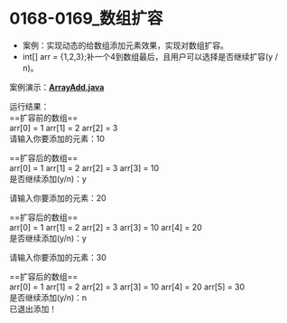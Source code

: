# 0168-0169_数组扩容

- 案例：实现动态的给数组添加元素效果，实现对数组扩容。
- int[] arr = {1,2,3};补一个4到数组最后，且用户可以选择是否继续扩容(y / n)。

案例演示：**[ArrayAdd.java](https://github.com/dnx00/Notes_on_the_Course_of_Han_Shunping_Gradually_Learning_Java/blob/main/Chapter06_%E6%95%B0%E7%BB%84%E3%80%81%E6%8E%92%E5%BA%8F%E5%92%8C%E6%9F%A5%E6%89%BE/0168-0169_%E6%95%B0%E7%BB%84%E6%89%A9%E5%AE%B9/ArrayAdd.java)**

运行结果：  
==扩容前的数组==  
arr[0] = 1      arr[1] = 2      arr[2] = 3  
请输入你要添加的元素：10  

==扩容后的数组==  
arr[0] = 1      arr[1] = 2      arr[2] = 3      arr[3] = 10  
是否继续添加(y/n)：y  

请输入你要添加的元素：20  

==扩容后的数组==  
arr[0] = 1      arr[1] = 2      arr[2] = 3      arr[3] = 10     arr[4] = 20  
是否继续添加(y/n)：y  

请输入你要添加的元素：30  

==扩容后的数组==  
arr[0] = 1      arr[1] = 2      arr[2] = 3      arr[3] = 10     arr[4] = 20     arr[5] = 30  
是否继续添加(y/n)：n  
已退出添加！  

